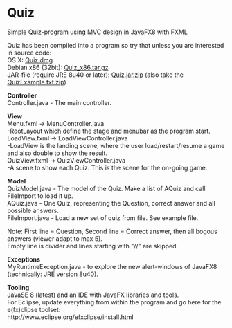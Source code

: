 # Quiz
Simple Quiz-program using MVC design in JavaFX8 with FXML<p>
Quiz has been compiled into a program so try that unless you are interested in source code:<br>
OS X: <A HREF=https://kvicktajm.se/apps/osx/Quiz.dmg>Quiz.dmg</A><br>
Debian x86 (32bit): <A HREF=https://kvicktajm.se/apps/debian/Quiz_x86.tar.gz>Quiz_x86.tar.gz</A><br>
JAR-file (require JRE 8u40 or later): <A HREF=https://kvicktajm.se/apps/jar8/Quiz.jar.zip>Quiz.jar.zip</A>
(also take the <A HREF=https://kvicktajm.se/apps/jar8/QuizExample.txt.zip>QuizExample.txt.zip</A>)<p>

<p><b>Controller</b><br>
Controller.java - The main controller.


<p><b>View</b><br>
Menu.fxml -> MenuController.java<br>
-RootLayout which define the stage and menubar as the program start.<br>
LoadView.fxml -> LoadViewController.java<br>
-LoadView is the landing scene, where the user load/restart/resume a game and also double to show the result.<br>
QuizView.fxml -> QuizViewController.java<br>
-A scene to show each Quiz. This is the scene for the on-going game.<br>

<p><b>Model</b><br>
QuizModel.java - The model of the Quiz. Make a list of AQuiz and call FileImport to load it up.<br>
AQuiz.java  - One Quiz, representing the Question, correct answer and all possible answers.<br>
FileImport.java - Load a new set of quiz from file. See example file.
<p>
Note: First line = Question, Second line = Correct answer, then all bogous answers (viewer adapt to max 5).<br>
Empty line is divider and lines starting with "//" are skipped.<br>

<p><b>Exceptions</b><br>
MyRuntimeException.java - to explore the new alert-windows of JavaFX8 (technically: JRE version 8u40).

<p>
<p><b>Tooling</b><br>
JavaSE 8 (latest) and an IDE with JavaFX libraries and tools.<br>
For Eclipse, update everything from within the program and go here for the e(fx)clipse toolset:<br> http://www.eclipse.org/efxclipse/install.html<br>
